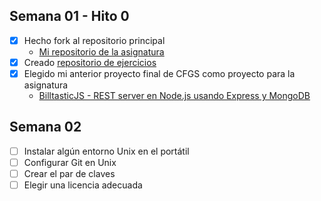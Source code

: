 ## Semana 01 - Hito 0
 - [x] Hecho fork al repositorio principal
   - [Mi repositorio de la asignatura](https://github.com/alexhzr/IV-18-19)
- [x] Creado [repositorio de ejercicios](https://github.com/alexhzr/IV-18-19-Ejercicios)
 - [x] Elegido mi anterior proyecto final de CFGS como proyecto para la asignatura
   - [BilltasticJS - REST server en Node.js usando Express y MongoDB](https://github.com/alexhzr/BilltasticJS)

## Semana 02
- [ ] Instalar algún entorno Unix en el portátil
- [ ] Configurar Git en Unix
- [ ] Crear el par de claves
- [ ] Elegir una licencia adecuada
